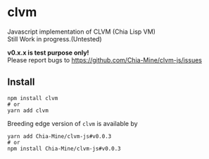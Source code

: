 # clvm

Javascript implementation of CLVM (Chia Lisp VM)  
Still Work in progress.(Untested)  

**v0.x.x is test purpose only!**  
Please report bugs to https://github.com/Chia-Mine/clvm-js/issues

## Install
```shell
npm install clvm
# or
yarn add clvm
```

Breeding edge version of `clvm` is available by
```shell
yarn add Chia-Mine/clvm-js#v0.0.3
# or
npm install Chia-Mine/clvm-js#v0.0.3
```